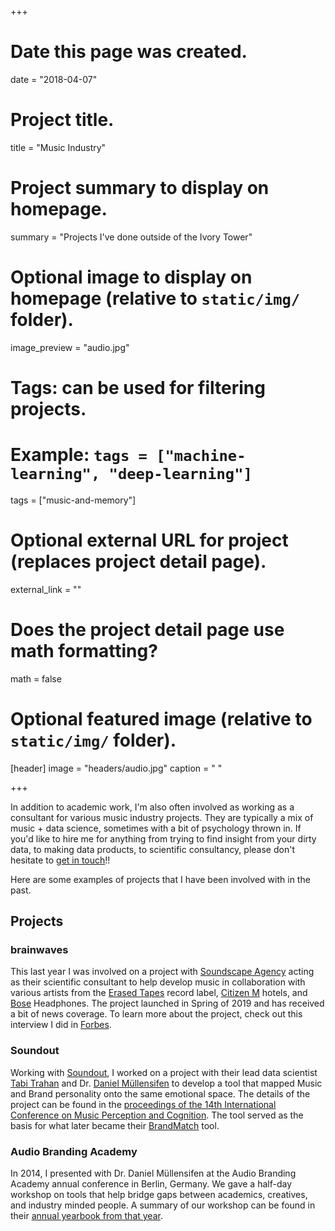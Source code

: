 +++
# Date this page was created.
date = "2018-04-07"

# Project title.
title = "Music Industry"

# Project summary to display on homepage.
summary = "Projects I've done outside of the Ivory Tower"

# Optional image to display on homepage (relative to `static/img/` folder).
image_preview = "audio.jpg"

# Tags: can be used for filtering projects.
# Example: `tags = ["machine-learning", "deep-learning"]`
tags = ["music-and-memory"]

# Optional external URL for project (replaces project detail page).
external_link = ""

# Does the project detail page use math formatting?
math = false

# Optional featured image (relative to `static/img/` folder).
[header]
image = "headers/audio.jpg"
caption = " "

+++

In addition to academic work, I'm also often involved as working as a consultant for various music industry projects.
They are typically a mix of music + data science, sometimes with a bit of psychology thrown in.
If you'd like to hire me for anything from trying to find insight from your dirty data, to making data products, to scientific consultancy, please don't hesitate to [get in touch](mailto:davidjohnbaker1@gmail.com)!!

Here are some examples of projects that I have been involved with in the past.

## Projects

### brainwaves

This last year I was involved on a project with [Soundscape Agency](https://soundscapeagency.com/) acting as their scientific consultant to help develop music in collaboration with various artists from the [Erased Tapes](https://www.erasedtapes.com/) record label, [Citizen M](https://www.citizenm.com/) hotels, and [Bose](https://www.bose.co.uk/en_gb/products/headphones/wireless_headphones.html) Headphones.
The project launched in Spring of 2019 and has received a bit of news coverage. 
To learn more about the project, check out this interview I did in [Forbes](https://www.forbes.com/sites/michellegross/2019/08/22/this-is-the-most-relaxing-music-to-travel-to-according-to-science/?fbclid=IwAR2N_Qdrh7_zpKVcchT8g8kLgr9Nki3geI0HF4wl2diZIMcPVLTrFdGsg9c#57d3a463508d). 

### Soundout

Working with [Soundout](https://www.soundout.com/), I worked on a project with their lead data scientist [Tabi Trahan](https://www.linkedin.com/in/tabitha-trahan/) and Dr. [Daniel Müllensifen](http://www.doc.gold.ac.uk/~mas03dm/) to develop a tool that mapped Music and Brand personality onto the same emotional space.
The details of the project can be found in the [proceedings of the 14th International Conference on Music Perception and Cognition](https://www.researchgate.net/publication/306374399_Matching_Music_to_Brand_Personality_A_Semantic_Differential_Tool_for_Measuring_Emotional_Space).
The tool served as the basis for what later became their [BrandMatch](https://www.soundout.com/brandmatch) tool. 

### Audio Branding Academy 

In 2014, I presented with Dr. Daniel Müllensifen at the Audio Branding Academy annual conference in Berlin, Germany.
We gave a half-day workshop on tools that help bridge gaps between academics, creatives, and industry minded people. 
A summary of our workshop can be found in their [annual yearbook from that year](https://www.researchgate.net/publication/284721150_Music_Brands_Advertising_Testing_What_Works).
